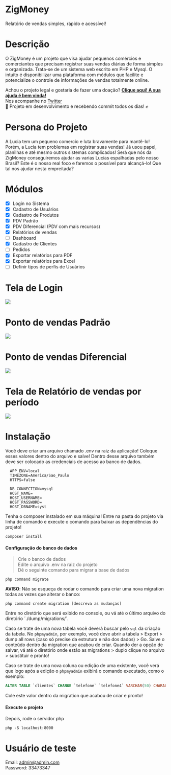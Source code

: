 # ZigMoney
Relatório de vendas simples, rápido e acessível! 

# Descrição
<p>
O ZigMoney é um projeto que visa ajudar pequenos comércios e comerciantes que precisam registrar suas vendas diárias de forma simples e organizada. Trata-se de um sistema web escrito em PHP e Mysql. 
O intuito é disponibilizar uma plataforma com módulos que facilite e potencialize o controle de informações de vendas totalmente online.
</p>

<p>
  Achou o projeto legal e gostaria de fazer uma doação? <a href="https://pag.ae/7W6_WBpg2" target="_blank">
  <b>Clique aqui! A sua ajuda é bem vinda!</b></a> <br>
  Nos acompanhe no <a href="https://twitter.com/ZigMoneyProjeto">Twitter</a> <br>
  🚧 Projeto em desenvolvimento e recebendo commit todos os dias! ✊ 
</p>

# Persona do Projeto
<p>
A Lucia tem um pequeno comercio e luta bravamente para mantê-lo! Porém, a Lucia tem problemas em registrar suas vendas! Já usou papel, planilhas e até mesmo outros sistemas complicados! Será que nós da ZigMoney conseguiremos ajudar as varias Lucias espalhadas pelo nosso Brasil? Este é o nosso real foco e faremos o possível para alcançá-lo! Que tal nos ajudar nesta empreitada? 
</p>

# Módulos
- [x] Login no Sistema
- [x] Cadastro de Usuários
- [x] Cadastro de Produtos
- [x] PDV Padrão
- [x] PDV Diferencial (PDV com mais recursos)
- [x] Relatórios de vendas
- [ ] Dashboard
- [x] Cadastro de Clientes
- [ ] Pedidos
- [x] Exportar relatórios para PDF
- [x] Exportar relatórios para Excel
- [ ] Definir tipos de perfis de Usuários

# Tela de Login
<img src="https://raw.githubusercontent.com/valdiney/zig/master/prints/login.png"/>

# Ponto de vendas Padrão
<img src="https://raw.githubusercontent.com/valdiney/zig/master/prints/tela_de_venda.png"/>

# Ponto de vendas Diferencial
<img src="https://raw.githubusercontent.com/valdiney/zig/master/prints/tela_de_venda_diferencial.png"/>

# Tela de Relatório de vendas por período
<img src="https://raw.githubusercontent.com/valdiney/zig/master/prints/tela_de_relatorio_por_periodo.png"/>

# Instalação
<p>
  Você deve criar um arquivo chamado .env na raiz da aplicação! Coloque esses valores dentro do arquivo e salve!
  Dentro desse arquivo também deve ser colocado as credenciais de acesso ao banco de dados.
</p>

```TEXT
  APP_ENV=local
  TIMEZONE=America/Sao_Paulo
  HTTPS=false

  DB_CONNECTION=mysql
  HOST_NAME=
  HOST_USERNAME=
  HOST_PASSWORD=
  HOST_DBNAME=syst
```

Tenha o composer instalado em sua máquina! Entre na pasta do projeto via linha de comando e execute
o comando para baixar as dependências do projeto!

```TEXT
composer install
```

#### Configuração do banco de dados

> Crie o banco de dados \
> Edite o arquivo .env na raiz do projeto \
> Dê o seguinte comando para migrar a base de dados

```bin
php command migrate
```

**AVISO**: Não se esqueça de rodar o comando para criar uma nova migration todas as vezes que alterar o banco:

```bin
php command create migration [descreva as mudanças]
```

Entre no diretório que será exibido no console, ou vá até o último arquivo do diretório ´./dump/migrations/´.

Caso se trate de uma nova tabela você deverá buscar pelo `sql` da criação da tabela.  No `phpmyadmin`, por exemplo, você deve abrir a tabela > Export > dump all rows (caso só precise da estrutura e não dos dados) > Go. Salve o conteúdo dentro da migration que acabou de criar. Quando der a opção de salvar, vá até o diretório onde estão as migrations > duplo clique no arquivo > substituir e pronto!

Caso se trate de uma nova coluna ou edição de uma existente, você verá que logo após a edição o `phpmyadmin` exibirá o comando executado, como o exemplo:

```sql
ALTER TABLE `clientes` CHANGE `telefone` `telefone4` VARCHAR(50) CHARACTER SET latin1 COLLATE latin1_swedish_ci NULL DEFAULT NULL;
```

Cole este valor dentro da migration que acabou de criar e pronto!

#### Execute o projeto

Depois, rode o servidor php

```TEXT
php -S localhost:8000
```

# Usuário de teste
Email: admin@admin.com <br>
Password: 33473347
